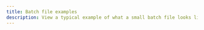 ```yaml
---
title: Batch file examples
description: View a typical example of what a small batch file looks like.
---
```

